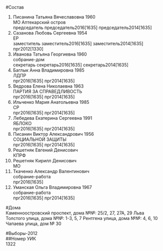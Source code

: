 #Состав  
1. Писанина Татьяна Вячеславовна 1960  
    МО Аптекарский остров  
    председатель председатель2016[1635] председатель2014[1635]  
2. Сазанова Любовь Сергеевна 1954  
    ЕР  
    заместитель заместитель2016[1635] заместитель2014[1635] прг2012[1330]  
3. Иванова Татьяна Георгиевна 1960  
    собрание-дом  
    секретарь секретарь2016[1635] секретарь2014[1635]  
4. Баглык Анна Владимировна 1985  
    ЛДПР  
    прг2016[1635] прг2014[1635]  
5. Ведрова Елена Николаевна 1963  
    ПАРТИЯ ЗА СПРАВЕДЛИВОСТЬ  
    прг2016[1635] прг2014[1635]  
6. Ильченко Мария Анатольевна 1985  
    СР  
    прг2016[1635] прг2014[1635]  
7. Лебедева Екатерина Сергеевна 1991  
    ЯБЛОКО  
    прг2016[1635] прг2014[1635]  
8. Писанин Виктор Александрович 1956  
    СОЦИАЛЬНОЙ ЗАЩИТЫ  
    прг2016[1635] прг2014[1635]  
9. Решетняк Евгений Денисович  
    КПРФ  
10. Решетняк Кирилл Денисович  
    МО  
11. Ткаченко Александр Валентинович  
    собрание-работа  
    прг2016[1635]  
12. Уманская Ольга Владимировна 1967  
    собрание-работа  
    прг2016[1635] прг2014[1635]  
  
#Дома  
Каменноостровский проспект, дома №№: 25/2, 27, 27А, 29 Льва Толстого улица, дома №№: 1-3, 5, 7 Рентгена улица, дома №№: 4, 6, 10 Чапаева улица, дом № 30  
  
#Выборы-2012  
##Номер УИК  
1322  
